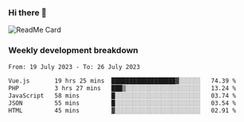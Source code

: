 ### Hi there 👋

<!--
**itzcy/itzcy** is a ✨ _special_ ✨ repository because its `README.md` (this file) appears on your GitHub profile.

Here are some ideas to get you started:

- 🔭 I’m currently working on ...
- 🌱 I’m currently learning ...
- 👯 I’m looking to collaborate on ...
- 🤔 I’m looking for help with ...
- 💬 Ask me about ...
- 📫 How to reach me: ...
- 😄 Pronouns: ...
- ⚡ Fun fact: ...
-->
![ReadMe Card](https://github-readme-stats.vercel.app/api?username=itzcy&show_icons=true&title_color=2d3198&icon_color=797cb8&text_color=24292e&bg_color=f6f8fa)

### Weekly development breakdown
<!--START_SECTION:waka-->

```txt
From: 19 July 2023 - To: 26 July 2023

Vue.js       19 hrs 25 mins  ██████████████████▓░░░░░░   74.39 %
PHP          3 hrs 27 mins   ███▒░░░░░░░░░░░░░░░░░░░░░   13.24 %
JavaScript   58 mins         █░░░░░░░░░░░░░░░░░░░░░░░░   03.74 %
JSON         55 mins         █░░░░░░░░░░░░░░░░░░░░░░░░   03.54 %
HTML         45 mins         ▓░░░░░░░░░░░░░░░░░░░░░░░░   02.91 %
```

<!--END_SECTION:waka-->
